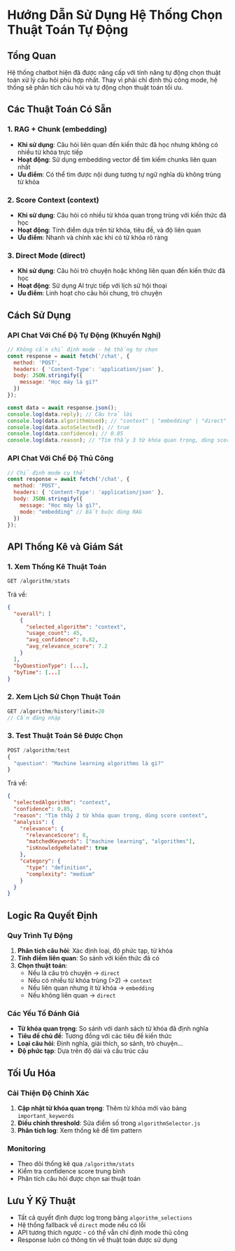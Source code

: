 # Hướng Dẫn Sử Dụng Hệ Thống Chọn Thuật Toán Tự Động

## Tổng Quan

Hệ thống chatbot hiện đã được nâng cấp với tính năng tự động chọn thuật toán xử lý câu hỏi phù hợp nhất. Thay vì phải chỉ định thủ công mode, hệ thống sẽ phân tích câu hỏi và tự động chọn thuật toán tối ưu.

## Các Thuật Toán Có Sẵn

### 1. RAG + Chunk (embedding)
- **Khi sử dụng**: Câu hỏi liên quan đến kiến thức đã học nhưng không có nhiều từ khóa trực tiếp
- **Hoạt động**: Sử dụng embedding vector để tìm kiếm chunks liên quan nhất
- **Ưu điểm**: Có thể tìm được nội dung tương tự ngữ nghĩa dù không trùng từ khóa

### 2. Score Context (context)
- **Khi sử dụng**: Câu hỏi có nhiều từ khóa quan trọng trùng với kiến thức đã học
- **Hoạt động**: Tính điểm dựa trên từ khóa, tiêu đề, và độ liên quan
- **Ưu điểm**: Nhanh và chính xác khi có từ khóa rõ ràng

### 3. Direct Mode (direct)
- **Khi sử dụng**: Câu hỏi trò chuyện hoặc không liên quan đến kiến thức đã học
- **Hoạt động**: Sử dụng AI trực tiếp với lịch sử hội thoại
- **Ưu điểm**: Linh hoạt cho câu hỏi chung, trò chuyện

## Cách Sử Dụng

### API Chat Với Chế Độ Tự Động (Khuyến Nghị)

```javascript
// Không cần chỉ định mode - hệ thống tự chọn
const response = await fetch('/chat', {
  method: 'POST',
  headers: { 'Content-Type': 'application/json' },
  body: JSON.stringify({
    message: "Học máy là gì?"
  })
});

const data = await response.json();
console.log(data.reply); // Câu trả lời
console.log(data.algorithmUsed); // "context" | "embedding" | "direct"
console.log(data.autoSelected); // true
console.log(data.confidence); // 0.85
console.log(data.reason); // "Tìm thấy 3 từ khóa quan trọng, dùng score context"
```

### API Chat Với Chế Độ Thủ Công

```javascript
// Chỉ định mode cụ thể
const response = await fetch('/chat', {
  method: 'POST',
  headers: { 'Content-Type': 'application/json' },
  body: JSON.stringify({
    message: "Học máy là gì?",
    mode: "embedding" // Bắt buộc dùng RAG
  })
});
```

## API Thống Kê và Giám Sát

### 1. Xem Thống Kê Thuật Toán
```javascript
GET /algorithm/stats
```

Trả về:
```json
{
  "overall": [
    {
      "selected_algorithm": "context",
      "usage_count": 45,
      "avg_confidence": 0.82,
      "avg_relevance_score": 7.2
    }
  ],
  "byQuestionType": [...],
  "byTime": [...]
}
```

### 2. Xem Lịch Sử Chọn Thuật Toán
```javascript
GET /algorithm/history?limit=20
// Cần đăng nhập
```

### 3. Test Thuật Toán Sẽ Được Chọn
```javascript
POST /algorithm/test
{
  "question": "Machine learning algorithms là gì?"
}
```

Trả về:
```json
{
  "selectedAlgorithm": "context",
  "confidence": 0.85,
  "reason": "Tìm thấy 2 từ khóa quan trọng, dùng score context",
  "analysis": {
    "relevance": {
      "relevanceScore": 8,
      "matchedKeywords": ["machine learning", "algorithms"],
      "isKnowledgeRelated": true
    },
    "category": {
      "type": "definition",
      "complexity": "medium"
    }
  }
}
```

## Logic Ra Quyết Định

### Quy Trình Tự Động
1. **Phân tích câu hỏi**: Xác định loại, độ phức tạp, từ khóa
2. **Tính điểm liên quan**: So sánh với kiến thức đã có
3. **Chọn thuật toán**:
   - Nếu là câu trò chuyện → `direct`
   - Nếu có nhiều từ khóa trùng (>2) → `context`
   - Nếu liên quan nhưng ít từ khóa → `embedding`
   - Nếu không liên quan → `direct`

### Các Yếu Tố Đánh Giá
- **Từ khóa quan trọng**: So sánh với danh sách từ khóa đã định nghĩa
- **Tiêu đề chủ đề**: Tương đồng với các tiêu đề kiến thức
- **Loại câu hỏi**: Định nghĩa, giải thích, so sánh, trò chuyện...
- **Độ phức tạp**: Dựa trên độ dài và cấu trúc câu

## Tối Ưu Hóa

### Cải Thiện Độ Chính Xác
1. **Cập nhật từ khóa quan trọng**: Thêm từ khóa mới vào bảng `important_keywords`
2. **Điều chỉnh threshold**: Sửa điểm số trong `algorithmSelector.js`
3. **Phân tích log**: Xem thống kê để tìm pattern

### Monitoring
- Theo dõi thống kê qua `/algorithm/stats`
- Kiểm tra confidence score trung bình
- Phân tích câu hỏi được chọn sai thuật toán

## Lưu Ý Kỹ Thuật

- Tất cả quyết định được log trong bảng `algorithm_selections`
- Hệ thống fallback về `direct` mode nếu có lỗi
- API tương thích ngược - có thể vẫn chỉ định mode thủ công
- Response luôn có thông tin về thuật toán được sử dụng